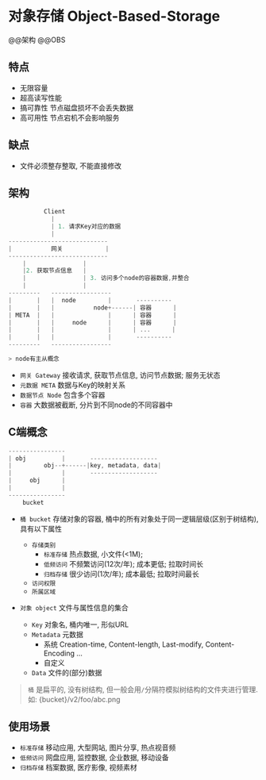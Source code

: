 # 对象存储 Object-Based-Storage

@@架构 @@OBS

## 特点

- 无限容量
- 超高读写性能
- 搞可靠性 节点磁盘损坏不会丢失数据
- 高可用性 节点宕机不会影响服务

## 缺点

- 文件必须整存整取, 不能直接修改

## 架构

```go
          Client
            |
            | 1. 请求Key对应的数据
            |
----------------------------
|           网关            |
----------------------------
    |                |
    |2. 获取节点信息   |
    |                | 3. 访问多个node的容器数据,并整合
    |                |
---------   -----------------
|       |   |  node         |       ----------
|       |   |           node+------| 容器      |
| META  |   |               |      | 容器      |
|       |   |     node      |      | 容器      |
|       |   |               |      | ...      |
|       |   |               |       ----------
---------   -----------------

> node有主从概念
```

- `网关 Gateway` 接收请求, 获取节点信息, 访问节点数据; 服务无状态
- `元数据 META` 数据与Key的映射关系
- `数据节点 Node` 包含多个容器
- `容器` 大数据被截断, 分片到不同node的不同容器中

## C端概念

```go
----------------
| obj          |       -------------------
|         obj--+------|key, metadata, data|
|              |       -------------------
|     obj      |
|              |
----------------
    bucket
```

- `桶 bucket` 存储对象的容器, 桶中的所有对象处于同一逻辑层级(区别于树结构), 具有以下属性
  - `存储类别`
    - `标准存储` 热点数据, 小文件(<1M);
    - `低频访问` 不频繁访问(12次/年); 成本更低; 拉取时间长
    - `归档存储` 很少访问(1次/年); 成本最低; 拉取时间最长
  - `访问权限`
  - `所属区域`

- `对象 object` 文件与属性信息的集合
  - `Key` 对象名, 桶内唯一, 形似URL
  - `Metadata` 元数据
    - 系统 Creation-time, Content-length, Last-modify, Content-Encoding ...
    - 自定义
  - `Data` 文件的(部分)数据

> `桶` 是扁平的, 没有树结构, 但一般会用`/`分隔符模拟树结构的文件夹进行管理.如: {bucket}/v2/foo/abc.png

## 使用场景

- `标准存储` 移动应用, 大型网站, 图片分享, 热点视音频
- `低频访问` 网盘应用, 监控数据, 企业数据, 移动设备
- `归档存储` 档案数据, 医疗影像, 视频素材
